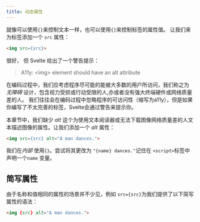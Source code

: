 ```yaml
---
title: 动态属性
---
```


就像可以使用`{}`来控制文本一样，也可以使用`{}`来控制标签的属性值。
让我们来为<img />标签添加一个 `src` 属性：

```html
<img src={src}>
```

很好， 但 Svelte 给出了一个警告提示：

> A11y: &lt;img&gt; element should have an alt attribute

在编码过程中，我们应考虑程序尽可能的能被大多数的用户所访问，我们称之为 *无障碍* 设计，包含视力受损或行动受限的人,亦或者没有强大终端硬件或网络质量差的人。 我们往往会在编码过程中忽略程序的可访问性（缩写为a11y），但是如果你编写了不太完善的标签，Svelte会通过警告来提示你。

本章节中，我们缺少 *alt* 这个为使用文本阅读器或无法下载图像网络质量差的人文本描述图像的属性。让我们添加一个 *alt* 属性：

```html
<img src={src} alt="A man dances.">
```

我们在*内部* 使用`{}`。尝试将其更改为 `"{name} dances."`记住在 `<script>`标签中声明一个`name` 变量。


## 简写属性

由于名称和值相同的属性的场景并不少见，例如 `src={src}`为我们提供了以下简写属性的语法：

```html
<img {src} alt="A man dances.">
```

